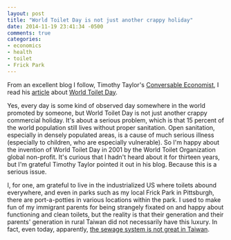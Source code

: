 ```yaml
---
layout: post
title: "World Toilet Day is not just another crappy holiday"
date: 2014-11-19 23:41:34 -0500
comments: true
categories:
- economics
- health
- toilet
- Frick Park
---
```

From an excellent blog I follow, Timothy Taylor's [Conversable Economist](http://conversableeconomist.blogspot.com/), I read his [article](http://conversableeconomist.blogspot.com/2014/11/world-toilet-day.html) about [World Toilet Day](http://worldtoilet.org/).

Yes, every day is some kind of observed day somewhere in the world promoted by someone, but World Toilet Day is not just another crappy commercial holiday. It's about a serious problem, which is that 15 percent of the world population still lives without proper sanitation. Open sanitation, especially in densely populated areas, is a cause of much serious illness (especially to children, who are especially vulnerable). So I'm happy about the invention of World Toilet Day in 2001 by the World Toilet Organization global non-profit. It's curious that I hadn't heard about it for thirteen years, but I'm grateful Timothy Taylor pointed it out in his blog. Because this is a serious issue.

I, for one, am grateful to live in the industrialized US where toilets abound everywhere, and even in parks such as my local Frick Park in Pittsburgh, there are port-a-potties in various locations within the park. I used to make fun of my immigrant parents for being strangely fixated on and happy about functioning and clean toilets, but the reality is that their generation and their parents' generation in rural Taiwan did not necessarily have this luxury. In fact, even today, apparently, [the sewage system is not great in Taiwan](http://www.ketagalanmedia.com/2014/09/03/dreaming-odor-free-bathroom-taiwan/).
